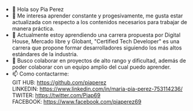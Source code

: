 - 👋 Hola soy Pia Perez
- 👀 Me interesa aprender constante y progesivamente, me gusta estar actualizada con respecto a los contenidos necesarios para trabajar de manera práctica.
- 🌱 Actualmente estoy aprendiendo una carrera propuesta por Digital House,  Mercado libre y Globant, "Certified Tech Developer" es una carrera que propone formar desarrolladores siguiendo los más altos estándares de la industria.
- 💞️ Busco colaborar en proyectos de alto rango y dificultad, además de poder colaborar con un equipo amplio del cual puedo aprender.
- 📫 Como contactarme: <br>
GIT HUB: https://github.com/piaperez <br>
LINKEDIN: https://www.linkedin.com/in/maria-pia-perez-753114236/<br>
TWITER: https://twitter.com/Piap69<br>
FACEBOOK: https://www.facebook.com/piaperez69
